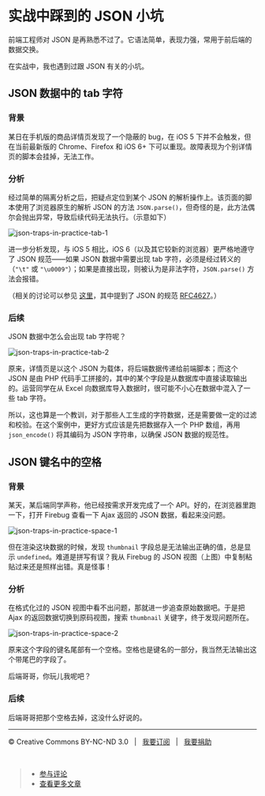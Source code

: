 # 实战中踩到的 JSON 小坑

前端工程师对 JSON 是再熟悉不过了。它语法简单，表现力强，常用于前后端的数据交换。

在实战中，我也遇到过跟 JSON 有关的小坑。

## JSON 数据中的 tab 字符

### 背景

某日在手机版的商品详情页发现了一个隐蔽的 bug，在 iOS 5 下并不会触发，但在当前最新版的 Chrome、Firefox 和 iOS 6+ 下可以重现。故障表现为个别详情页的脚本会挂掉，无法工作。

### 分析

经过简单的隔离分析之后，把疑点定位到某个 JSON 的解析操作上。该页面的脚本使用了浏览器原生的解析 JSON 的方法 `JSON.parse()`，但奇怪的是，此方法偶尔会抛出异常，导致后续代码无法执行。（示意如下）

![json-traps-in-practice-tab-1](https://f.cloud.github.com/assets/1231359/1215544/b014571e-266a-11e3-9e4f-6b92f6a22011.png)


进一步分析发现，与 iOS 5 相比，iOS 6（以及其它较新的浏览器）更严格地遵守了 JSON 规范——如果 JSON 数据中需要出现 tab 字符，必须是经过转义的（`"\t"` 或 `"\u0009"`）；如果是直接出现，则被认为是非法字符，`JSON.parse()` 方法会报错。

（相关的讨论可以参见 [这里](https://code.google.com/p/chromium/issues/detail?id=52560)，其中提到了 JSON 的规范 [RFC4627](http://www.ietf.org/rfc/rfc4627.txt)。）

### 后续

JSON 数据中怎么会出现 tab 字符呢？

![json-traps-in-practice-tab-2](https://f.cloud.github.com/assets/1231359/1215545/b453dc82-266a-11e3-94f5-6788739adbd1.png)

原来，详情页是以这个 JSON 为载体，将后端数据传递给前端脚本；而这个 JSON 是由 PHP 代码手工拼接的，其中的某个字段是从数据库中直接读取输出的。运营同学在从 Excel 向数据库导入数据时，很可能不小心在数据中混入了一些 tab 字符。

所以，这也算是一个教训，对于那些人工生成的字符数据，还是需要做一定的过滤和校验。在这个案例中，更好方式应该是先把数据存入一个 PHP 数组，再用 `json_encode()` 将其编码为 JSON 字符串，以确保 JSON 数据的规范性。

## JSON 键名中的空格

### 背景

某天，某后端同学声称，他已经按需求开发完成了一个 API。好的，在浏览器里跑一下，打开 Firebug 查看一下 Ajax 返回的 JSON 数据，看起来没问题。

![json-traps-in-practice-space-1](https://f.cloud.github.com/assets/1231359/1215548/b7d956c0-266a-11e3-8696-8a3286bcde60.png)

但在渲染这块数据的时候，发现 `thumbnail` 字段总是无法输出正确的值，总是显示 `undefined`。难道是拼写有误？我从 Firebug 的 JSON 视图（上图）中复制粘贴过来还是照样出错。真是怪事！

### 分析

在格式化过的 JSON 视图中看不出问题，那就进一步追查原始数据吧。于是把 Ajax 的返回数据切换到原码视图，搜索 `thumbnail` 关键字，终于发现问题所在。

![json-traps-in-practice-space-2](https://f.cloud.github.com/assets/1231359/1215549/bc597e5a-266a-11e3-8185-66baadccd380.png)

原来这个字段的键名尾部有一个空格。空格也是键名的一部分，我当然无法输出这个带尾巴的字段了。

后端哥哥，你玩儿我呢吧？

### 后续

后端哥哥把那个空格去掉，这没什么好说的。

***

&copy; Creative Commons BY-NC-ND 3.0 &nbsp; | &nbsp; [我要订阅](http://www.cssmagic.net/blog/subscribe) &nbsp; | &nbsp; [我要捐助](http://www.cssmagic.net/blog/donate)

&nbsp;
> * [参与评论](https://github.com/cssmagic/blog/issues/29)
> * [查看更多文章](https://github.com/cssmagic/blog/issues?state=open)
